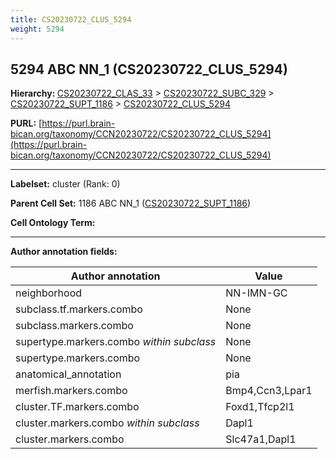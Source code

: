 ```yaml
---
title: CS20230722_CLUS_5294
weight: 5294
---
```

## 5294 ABC NN_1 (CS20230722_CLUS_5294)
<b>Hierarchy: </b>
[CS20230722_CLAS_33](../CS20230722_CLAS_33) >
[CS20230722_SUBC_329](../CS20230722_SUBC_329) >
[CS20230722_SUPT_1186](../CS20230722_SUPT_1186) >
[CS20230722_CLUS_5294](../CS20230722_CLUS_5294)

**PURL:** [https://purl.brain-bican.org/taxonomy/CCN20230722/CS20230722_CLUS_5294](https://purl.brain-bican.org/taxonomy/CCN20230722/CS20230722_CLUS_5294)

---


**Labelset:** cluster (Rank: 0)

**Parent Cell Set:** 1186 ABC NN_1 ([CS20230722_SUPT_1186](../CS20230722_SUPT_1186))



**Cell Ontology Term:** 

[MARKER GENES.]: #


---

[TRANSFERRED ANNOTATIONS.]: #


[AUTHOR ANNOTATION FIELDS.]: #


**Author annotation fields:**

| Author annotation | Value |
|-------------------|-------|
|neighborhood|NN-IMN-GC|
|subclass.tf.markers.combo|None|
|subclass.markers.combo|None|
|supertype.markers.combo _within subclass_|None|
|supertype.markers.combo|None|
|anatomical_annotation|pia|
|merfish.markers.combo|Bmp4,Ccn3,Lpar1|
|cluster.TF.markers.combo|Foxd1,Tfcp2l1|
|cluster.markers.combo _within subclass_|Dapl1|
|cluster.markers.combo|Slc47a1,Dapl1|
